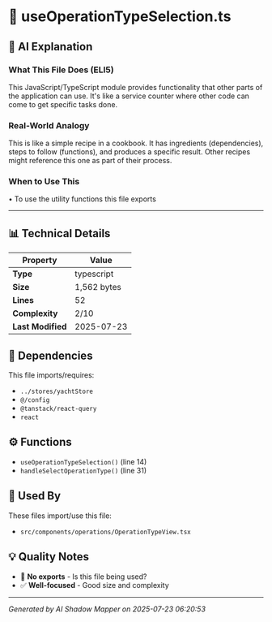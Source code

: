 # 📄 useOperationTypeSelection.ts

## 🤖 AI Explanation

### What This File Does (ELI5)
This JavaScript/TypeScript module provides functionality that other parts of the application can use. It's like a service counter where other code can come to get specific tasks done.

### Real-World Analogy
This is like a simple recipe in a cookbook. It has ingredients (dependencies), steps to follow (functions), and produces a specific result. Other recipes might reference this one as part of their process.

### When to Use This
• To use the utility functions this file exports

---

## 📊 Technical Details

| Property | Value |
|----------|-------|
| **Type** | typescript |
| **Size** | 1,562 bytes |
| **Lines** | 52 |
| **Complexity** | 2/10 |
| **Last Modified** | 2025-07-23 |

## 🔗 Dependencies

This file imports/requires:

- `../stores/yachtStore`
- `@/config`
- `@tanstack/react-query`
- `react`

## ⚙️ Functions

-  `useOperationTypeSelection()` (line 14)
-  `handleSelectOperationType()` (line 31)

## 🔄 Used By

These files import/use this file:

- `src/components/operations/OperationTypeView.tsx`

## 💡 Quality Notes

- 🤔 **No exports** - Is this file being used?
- ✅ **Well-focused** - Good size and complexity

---
*Generated by AI Shadow Mapper on 2025-07-23 06:20:53*